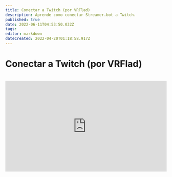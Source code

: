 ```yaml
---
title: Conectar a Twitch (por VRFlad)
description: Aprende como conectar Streamer.bot a Twitch.
published: true
date: 2022-06-11T04:53:50.032Z
tags:
editor: markdown
dateCreated: 2022-04-20T01:18:58.917Z
---
```


# Conectar a Twitch (por VRFlad)
<br>
<iframe src="https://www.youtube.com/embed/7MkzsxgfVgg" title="YouTube video player" frameborder="0" allow="accelerometer; autoplay; clipboard-write; encrypted-media; gyroscope; picture-in-picture; fullscreen" allow fullscreen style="border: none; max-width: 100%; width: 100%; aspect-ratio: 16/9;"></iframe>